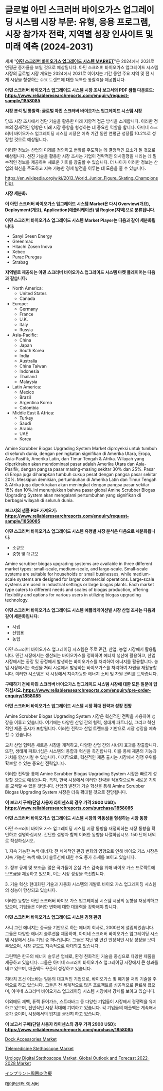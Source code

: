 <p><h1>글로벌 아민 스크러버 바이오가스 업그레이딩 시스템 시장 부문: 유형, 응용 프로그램, 시장 참가자 전략, 지역별 성장 인사이트 및 미래 예측 (2024-2031)</h1></p><p>세계 "<strong><a href="https://www.reliableresearchreports.com/amine-scrubber-biogas-upgrading-system-r1858085">아민 스크러버 바이오가스 업그레이드 시스템 MARKET</a></strong>"은 2024에서 2031로 연평균 증가율을 보일 것으로 예상됩니다. 아민 스크러버 바이오가스 업그레이드 시스템 시장의 글로벌 시장 개요는 2024에서 2031로 이어지는 기간 동안 주요 지역 및 전 세계 시장을 형성하는 주요 트렌드에 대한 독특한 통찰력을 제공합니다.</p>
<p><strong>아민 스크러버 바이오가스 업그레이드 시스템 시장 조사 보고서의 PDF 샘플 다운로드: <a href="https://www.reliableresearchreports.com/enquiry/request-sample/1858085">https://www.reliableresearchreports.com/enquiry/request-sample/1858085</a></strong></p>
<p><strong>시장 분석 및 통찰력: 글로벌 아민 스크러버 바이오가스 업그레이드 시스템 시장</strong></p>
<p><p>당초 시장 조사에서 첨단 기술을 활용한 미래 지향적 접근 방식을 소개합니다. 이러한 정보의 잠재적인 영향은 미래 시장 동향을 형성하는 데 중요한 역할을 합니다. 아미네 스크러버 바이오가스 업그레이딩 시스템 시장은 예측 기간 동안 연평균 성장률 10.2%로 성장할 것으로 예상됩니다. </p><p>이러한 정보는 산업의 미래를 정의하고 변화를 주도하는 데 결정적인 요소가 될 것으로 예상됩니다. 선진 기술을 활용한 시장 조사는 기업이 전략적인 의사결정을 내리는 데 필수적인 정보를 제공하며 새로운 기회를 창출할 수 있습니다. 더 나아가 이러한 정보는 산업의 혁신을 주도하고 지속 가능한 경제 발전을 이루는 데 도움을 줄 수 있습니다.</p></p>
<p><a href="%7CAUTHORITHY_DOMAIN_URL%7C">https://en.wikipedia.org/wiki/2013_World_Junior_Figure_Skating_Championships</a></p>
<p><strong>시장 세분화:</strong></p>
<p><strong>이 아민 스크러버 바이오가스 업그레이드 시스템 Market은 다시 Overview(개요), Deployment(개요), Application(애플리케이션) 및 Region(지역)으로 분류됩니다.</strong></p>
<p><strong>아민 스크러버 바이오가스 업그레이드 시스템 Market Player는 다음과 같이 세분화됩니다:</strong></p>
<p><ul><li>Sanyi Green Energy</li><li>Greenmac</li><li>Hitachi Zosen Inova</li><li>Xebec</li><li>Purac Puregas</li><li>Strabag</li></ul></p>
<p><strong>지역별로 제공되는 아민 스크러버 바이오가스 업그레이드 시스템 마켓 플레이어는 다음과 같습니다:</strong></p>
<p><ul>
    <li>
        North America:
        <ul>
            <li>United States</li>
            <li>Canada</li>
        </ul>
    </li>
    <li>
        Europe:
        <ul>
            <li>Germany</li>
            <li>France</li>
            <li>U.K.</li>
            <li>Italy</li>
            <li>Russia</li>
        </ul>
    </li>
    <li>
        Asia-Pacific:
        <ul>
            <li>China</li>
            <li>Japan</li>
            <li>South Korea</li>
            <li>India</li>
            <li>Australia</li>
            <li>China Taiwan</li>
            <li>Indonesia</li>
            <li>Thailand</li>
            <li>Malaysia</li>
        </ul>
    </li>
    <li>
        Latin America:
        <ul>
            <li>Mexico</li>
            <li>Brazil</li>
            <li>Argentina Korea</li>
            <li>Colombia</li>
        </ul>
    </li>
    <li>
        Middle East & Africa:
        <ul>
            <li>Turkey</li>
            <li>Saudi</li>
            <li>Arabia</li>
            <li>UAE</li>
            <li>Korea</li>
        </ul>
    </li>
    </ul></p>
<p><p>Amine Scrubber Biogas Upgrading System Market diproyeksi untuk tumbuh di seluruh dunia, dengan peningkatan signifikan di Amerika Utara, Eropa, Asia-Pasifik, Amerika Latin, dan Timur Tengah & Afrika. Wilayah yang diperkirakan akan mendominasi pasar adalah Amerika Utara dan Asia-Pasifik, dengan pangsa pasar masing-masing sekitar 30% dan 25%. Pasar di Eropa juga diharapkan tumbuh cukup pesat dengan pangsa pasar sekitar 20%. Meskipun demikian, pertumbuhan di Amerika Latin dan Timur Tengah & Afrika juga diperkirakan akan meningkat dengan pangsa pasar sekitar 15% dan 10%.Ini menunjukkan bahwa pasar global Amine Scrubber Biogas Upgrading System akan mengalami pertumbuhan yang signifikan di berbagai wilayah di seluruh dunia.</p></p>
<p><strong>보고서의 샘플 PDF 가져오기: <a href="https://www.reliableresearchreports.com/enquiry/request-sample/1858085">https://www.reliableresearchreports.com/enquiry/request-sample/1858085</a></strong></p>
<p><strong>아민 스크러버 바이오가스 업그레이드 시스템 유형별 시장 분석은 다음으로 세분화됩니다:</strong></p>
<p><ul><li>소규모</li><li>중형 및 대규모</li></ul></p>
<p><p>Amine scrubber biogas upgrading systems are available in three different market types: small-scale, medium-scale, and large-scale. Small-scale systems are suitable for households or small businesses, while medium-scale systems are designed for larger commercial operations. Large-scale systems are used in industrial settings or large biogas plants. Each market type caters to different needs and scales of biogas production, offering flexibility and options for various users in utilizing biogas upgrading technology.</p></p>
<p><strong>아민 스크러버 바이오가스 업그레이드 시스템 애플리케이션별 시장 산업 조사는 다음과 같이 세분화됩니다:</strong></p>
<p><ul><li>시립</li><li>산업용</li><li>농업</li></ul></p>
<p><p>아민 스크러버 바이오가스 업그레이딩 시스템은 주로 민간, 산업, 농업 시장에서 활용됩니다. 민간 시장에서는 생산되는 바이오가스를 정화하여 에너지 생산에 활용하고, 산업 시장에서는 공장 및 공정에서 발생하는 바이오가스를 처리하여 에너지를 활용합니다. 농업 시장에서는 축산물 처리 시설에서 발생하는 바이오가스를 처리하여 자원을 재활용합니다. 이러한 시스템은 각 시장에서 지속가능한 에너지 소비 및 자원 관리를 도와줍니다.</p></p>
<p><strong>구매하기 전에 아민 스크러버 바이오가스 업그레이드 시스템 시장에 대한 모든 질문에 답하십시오. <a href="https://www.reliableresearchreports.com/enquiry/pre-order-enquiry/1858085">https://www.reliableresearchreports.com/enquiry/pre-order-enquiry/1858085</a></strong></p>
<p><strong>아민 스크러버 바이오가스 업그레이드 시스템 시장 확대 전략과 성장 전망</strong></p>
<p><p>Amine Scrubber Biogas Upgrading System 시장은 혁신적인 전략을 사용하여 성장을 이루고 있습니다. 여기에는 다양한 산업 간의 협력, 생태계 파트너십, 그리고 혁신적인 제품 출시가 포함됩니다. 이러한 전략과 산업 트렌드를 기반으로 시장 성장을 예측할 수 있습니다. </p><p>교차 산업 협력은 새로운 시장을 개척하고, 다양한 산업 간의 시너지 효과를 창출합니다. 또한, 생태계 파트너십은 시스템의 통합과 혁신을 촉진합니다. 이를 통해 제품의 기능과 가치를 향상시킬 수 있습니다. 마지막으로, 혁신적인 제품 출시는 시장에서 경쟁 우위를 확보할 수 있는 중요한 전략입니다.</p><p>이러한 전략을 통해 Amine Scrubber Biogas Upgrading System 시장은 빠르게 성장할 것으로 예상됩니다. 특히, 한국 시장에서 이러한 전략을 적용함으로써 새로운 기회를 모색할 수 있을 것입니다. 산업의 발전과 기술 혁신을 통해 Amine Scrubber Biogas Upgrading System 시장은 더욱 확대될 것으로 전망됩니다.</p></p>
<p><strong>이 보고서 구매(단일 사용자 라이센스의 경우 가격 2900 USD): <a href="https://www.reliableresearchreports.com/purchase/1858085">https://www.reliableresearchreports.com/purchase/1858085</a></strong></p>
<p><strong>아민 스크러버 바이오가스 업그레이드 시스템 시장의 역동성을 형성하는 시장 동향</strong></p>
<p><p>아민 스크러버 바이오 가스 업그레이딩 시스템 시장 동향을 재정의하는 시장 동향을 확인하고 설명하십시오. 간단한 설명과 함께 이러한 동향을 나열하십시오. 150 단어 내외로 작성하십시오.</p><p>1. 지속 가능한 녹색 에너지: 전 세계적인 환경 변화의 영향으로 인해 바이오 가스 시장은 지속 가능한 녹색 에너지 솔루션에 대한 수요 증가 추세를 보이고 있습니다.</p><p>2. 정부 규제 및 보조금: 많은 국가들이 온실 가스 감축을 위해 바이오 가스 프로젝트에 보조금을 제공하고 있으며, 이는 시장 성장을 촉진합니다.</p><p>3. 기술 혁신: 현대화된 기술과 자동화 시스템의 개발로 바이오 가스 업그레이딩 시스템의 성능이 향상되고 있습니다.</p><p>이러한 동향은 아민 스크러버 바이오 가스 업그레이딩 시스템 시장의 동향을 재정의하고 있으며, 기업들은 이러한 변화에 대한 대응력을 강화해야 합니다.</p></p>
<p><strong>아민 스크러버 바이오가스 업그레이드 시스템 경쟁 환경</strong></p>
<p><p>사니 그린 에너지는 중국을 기반으로 하는 에너지 회사로, 2000년에 설립되었습니다. 그들은 다양한 에너지 솔루션을 제공하며, 아미네 스크러버 바이오가스 업그레이딩 시스템 시장에서 선두 기업 중 하나입니다. 그들은 지난 몇 년간 안정적인 시장 성장을 보여주었으며, 시장 규모도 지속적으로 확대되고 있습니다.</p><p>그린맥은 한국의 에너지 솔루션 업체로, 환경 친화적인 기술을 중심으로 다양한 제품을 제공하고 있습니다. 그들은 아미네 스크러버 바이오가스 업그레이딩 시장에서 큰 성과를 내고 있으며, 매출액도 꾸준히 성장하고 있습니다.</p><p>히타치 조선 이노바는 일본의 대표적인 기업으로, 바이오가스 및 폐기물 처리 기술을 주력으로 하고 있습니다. 그들은 전 세계적으로 많은 프로젝트를 성공적으로 완료해 왔으며, 아미네 스크러버 바이오가스 업그레이딩 시스템 시장에서 강세를 보이고 있습니다.</p><p>이외에도 제벡, 퓨랙 퓨어가스, 스트라바그 등 다양한 기업들이 시장에서 경쟁력을 유지하고 있으며, 전반적인 시장 확대에 기여하고 있습니다. 각 기업들의 매출액은 계속해서 증가 중이며, 시장에서의 입지를 굳건히 하고 있습니다.</p></p>
<p><strong>이 보고서 구매(단일 사용자 라이센스의 경우 가격 2900 USD): <a href="https://www.reliableresearchreports.com/purchase/1858085">https://www.reliableresearchreports.com/purchase/1858085</a></strong></p>
<p><p><a href="https://github.com/markusgodoy/Market-Research-Report-List-5/blob/main/dock-accessories-market.md">Dock Accessories Market</a></p><p><a href="https://medium.com/@marcoshoppe2023/global-telemedicine-stethoscope-market-sector-types-applications-market-player-strategies-4eeff3d215c5">Telemedicine Stethoscope Market</a></p><p><a href="https://issuu.com/reportprime-2/docs/urology-digital-stethoscope-market-_81b9398d8adb80">Urology Digital Stethoscope Market, Global Outlook and Forecast 2022-2028 Market</a></p><p><a href="https://medium.com/@novastamm2023/%E5%91%A8%E8%BE%BA%E3%82%A4%E3%83%B3%E3%83%97%E3%83%A9%E3%83%B3%E3%83%88%E7%82%8E%E6%B2%BB%E7%99%82%E7%94%A3%E6%A5%AD%E3%81%AE%E5%88%86%E6%9E%90%E3%83%AC%E3%83%9D%E3%83%BC%E3%83%88-%E5%B8%82%E5%A0%B4%E8%A6%8F%E6%A8%A1%E3%81%AF%E5%B9%B4%E5%B9%B3%E5%9D%87%E6%88%90%E9%95%B7%E7%8E%875-%E3%81%A7%E6%88%90%E9%95%B7%E3%81%97-2024%E5%B9%B4%E3%81%8B%E3%82%892031%E5%B9%B4%E3%81%BE%E3%81%A7%E3%81%AE%E6%9C%9F%E9%96%93%E3%81%AB%E3%81%AF%E7%94%A8%E9%80%94-%E3%82%BF%E3%82%A4%E3%83%97-%E5%9C%B0%E5%9F%9F%E5%88%A5%E3%81%AB%E4%BA%88%E6%B8%AC%E3%81%95%E3%82%8C%E3%81%A6%E3%81%84%E3%81%BE%E3%81%99-6c0d6250b8e4">インプラント周囲炎治療</a></p><p><a href="https://medium.com/@derrickmafrks96745/%EB%8D%B0%EC%9D%B4%ED%84%B0-%EC%84%BC%ED%84%B0-%EB%9E%99-%EC%84%9C%EB%B2%84-%EC%8B%9C%EC%9E%A5-%ED%95%84%EC%88%98%EC%9A%94%EC%86%8C-%EC%A3%BC%EC%9A%94-%EC%8B%9C%EC%9E%A5-%EC%B0%B8%EA%B0%80%EC%9E%90-%EC%88%98%EC%9A%94-%EC%A6%9D%EC%A7%84-%EC%9A%94%EC%9D%B8-2024%EB%85%84%EB%B6%80%ED%84%B0-2031%EB%85%84%EA%B9%8C%EC%A7%80-%EA%B8%B0%EB%8C%80%EB%90%98%EB%8A%94-roi-%ED%8F%AC%ED%85%90%EC%85%9C%EC%9D%98-%EC%98%88%EC%B8%A1-ec6d1c2c3e39">데이터센터 랙 서버</a></p></p>